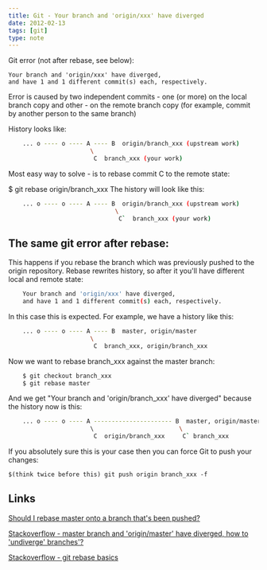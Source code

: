 ```yaml
---
title: Git - Your branch and 'origin/xxx' have diverged
date: 2012-02-13
tags: [git]
type: note
---
```


Git error (not after rebase, see below):

    Your branch and 'origin/xxx' have diverged,
    and have 1 and 1 different commit(s) each, respectively.

Error is caused by two independent commits - one (or more) on the local branch copy and other - on the remote branch copy (for example, commit by another person to the same branch)

<!-- more -->
History looks like:

```bash
    ... o ---- o ---- A ---- B  origin/branch_xxx (upstream work)
                       \
                        C  branch_xxx (your work)
```

Most easy way to solve - is to rebase commit C to the remote state:

$ git rebase origin/branch_xxx
The history will look like this:

```bash
    ... o ---- o ---- A ---- B  origin/branch_xxx (upstream work)
                              \
                               C`  branch_xxx (your work)
```

The same git error after rebase:
--------------------------------------------

This happens if you rebase the branch which was previously pushed to the origin repository.
Rebase rewrites history, so after it you'll have different local and remote state:

```bash
    Your branch and 'origin/xxx' have diverged,
    and have 1 and 1 different commit(s) each, respectively.
```

In this case this is expected. For example, we have a history like this:

```bash
    ... o ---- o ---- A ---- B  master, origin/master
                       \
                        C  branch_xxx, origin/branch_xxx
```

Now we want to rebase branch_xxx against the master branch:

```bash
    $ git checkout branch_xxx
    $ git rebase master
```

And we get "Your branch and 'origin/branch_xxx' have diverged" because the history now is this:

```bash
    ... o ---- o ---- A ---------------------- B  master, origin/master
                       \                        \
                        C  origin/branch_xxx     C` branch_xxx
```

If you absolutely sure this is your case then you can force Git to push your changes:

    $(think twice before this) git push origin branch_xxx -f

Links
--------------------------------------------

[Should I rebase master onto a branch that's been pushed?](http://stackoverflow.com/questions/34918268/should-i-rebase-master-onto-a-branch-thats-been-pushed/34946769#34946769)

[Stackoverflow - master branch and 'origin/master' have diverged, how to 'undiverge' branches'?](http://stackoverflow.com/questions/2452226/master-branch-and-origin-master-have-diverged-how-to-undiverge-branches)

[Stackoverflow - git rebase basics](http://stackoverflow.com/questions/11563319/git-rebase-basics)
